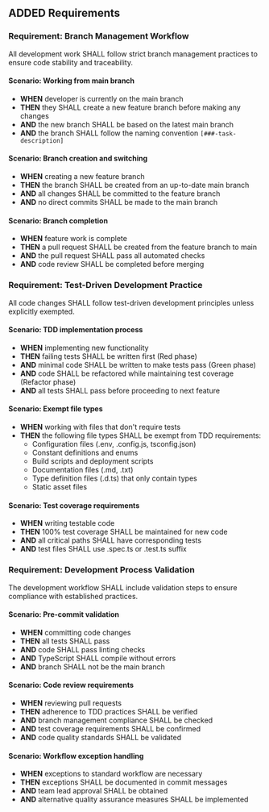 ## ADDED Requirements

### Requirement: Branch Management Workflow

All development work SHALL follow strict branch management practices to ensure code stability and traceability.

#### Scenario: Working from main branch

- **WHEN** developer is currently on the main branch
- **THEN** they SHALL create a new feature branch before making any changes
- **AND** the new branch SHALL be based on the latest main branch
- **AND** the branch SHALL follow the naming convention `[###-task-description]`

#### Scenario: Branch creation and switching

- **WHEN** creating a new feature branch
- **THEN** the branch SHALL be created from an up-to-date main branch
- **AND** all changes SHALL be committed to the feature branch
- **AND** no direct commits SHALL be made to the main branch

#### Scenario: Branch completion

- **WHEN** feature work is complete
- **THEN** a pull request SHALL be created from the feature branch to main
- **AND** the pull request SHALL pass all automated checks
- **AND** code review SHALL be completed before merging

### Requirement: Test-Driven Development Practice

All code changes SHALL follow test-driven development principles unless explicitly exempted.

#### Scenario: TDD implementation process

- **WHEN** implementing new functionality
- **THEN** failing tests SHALL be written first (Red phase)
- **AND** minimal code SHALL be written to make tests pass (Green phase)
- **AND** code SHALL be refactored while maintaining test coverage (Refactor phase)
- **AND** all tests SHALL pass before proceeding to next feature

#### Scenario: Exempt file types

- **WHEN** working with files that don't require tests
- **THEN** the following file types SHALL be exempt from TDD requirements:
  - Configuration files (.env, .config.js, tsconfig.json)
  - Constant definitions and enums
  - Build scripts and deployment scripts
  - Documentation files (.md, .txt)
  - Type definition files (.d.ts) that only contain types
  - Static asset files

#### Scenario: Test coverage requirements

- **WHEN** writing testable code
- **THEN** 100% test coverage SHALL be maintained for new code
- **AND** all critical paths SHALL have corresponding tests
- **AND** test files SHALL use .spec.ts or .test.ts suffix

### Requirement: Development Process Validation

The development workflow SHALL include validation steps to ensure compliance with established practices.

#### Scenario: Pre-commit validation

- **WHEN** committing code changes
- **THEN** all tests SHALL pass
- **AND** code SHALL pass linting checks
- **AND** TypeScript SHALL compile without errors
- **AND** branch SHALL not be the main branch

#### Scenario: Code review requirements

- **WHEN** reviewing pull requests
- **THEN** adherence to TDD practices SHALL be verified
- **AND** branch management compliance SHALL be checked
- **AND** test coverage requirements SHALL be confirmed
- **AND** code quality standards SHALL be validated

#### Scenario: Workflow exception handling

- **WHEN** exceptions to standard workflow are necessary
- **THEN** exceptions SHALL be documented in commit messages
- **AND** team lead approval SHALL be obtained
- **AND** alternative quality assurance measures SHALL be implemented
